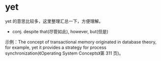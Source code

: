 # yet

yet 的意思比较多，这里整理汇总一下，方便理解。

- conj. despite that(尽管如此), however, but(但是)

示例：The concept of transactional memory originated in database theory, for example, yet it provides a strategy for process synchronization(《Operating System Concepts》第 311 页)。

